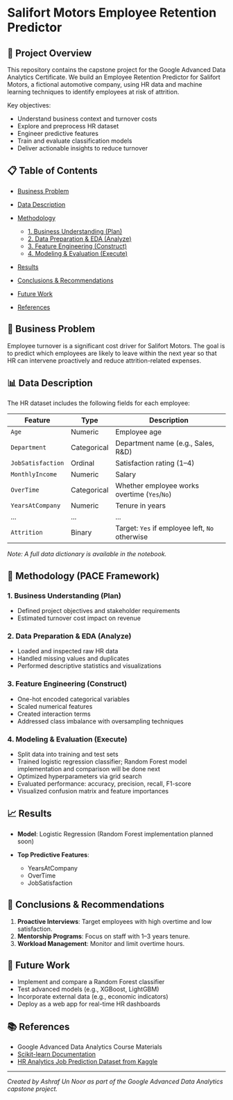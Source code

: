 # Salifort Motors Employee Retention Predictor

## 🚗 Project Overview

This repository contains the capstone project for the Google Advanced Data Analytics Certificate. We build an Employee Retention Predictor for Salifort Motors, a fictional automotive company, using HR data and machine learning techniques to identify employees at risk of attrition.

Key objectives:

* Understand business context and turnover costs
* Explore and preprocess HR dataset
* Engineer predictive features
* Train and evaluate classification models
* Deliver actionable insights to reduce turnover

## 📋 Table of Contents

* [Business Problem](#-business-problem)
* [Data Description](#-data-description)
* [Methodology](#-methodology-pace-framework)

  * [1. Business Understanding (Plan)](#1-business-understanding-plan)
  * [2. Data Preparation & EDA (Analyze)](#2-data-preparation--eda-analyze)
  * [3. Feature Engineering (Construct)](#3-feature-engineering-construct)
  * [4. Modeling & Evaluation (Execute)](#4-modeling--evaluation-execute)
* [Results](#-results)
* [Conclusions & Recommendations](#-conclusions--recommendations)
* [Future Work](#-future-work)
* [References](#-references)

## 💼 Business Problem

Employee turnover is a significant cost driver for Salifort Motors. The goal is to predict which employees are likely to leave within the next year so that HR can intervene proactively and reduce attrition-related expenses.

## 📊 Data Description

The HR dataset includes the following fields for each employee:

| Feature           | Type        | Description                                    |
| ----------------- | ----------- | ---------------------------------------------- |
| `Age`             | Numeric     | Employee age                                   |
| `Department`      | Categorical | Department name (e.g., Sales, R\&D)            |
| `JobSatisfaction` | Ordinal     | Satisfaction rating (1–4)                      |
| `MonthlyIncome`   | Numeric     | Salary                                         |
| `OverTime`        | Categorical | Whether employee works overtime (`Yes`/`No`)   |
| `YearsAtCompany`  | Numeric     | Tenure in years                                |
| ...               | ...         | ...                                            |
| `Attrition`       | Binary      | Target: `Yes` if employee left, `No` otherwise |

*Note: A full data dictionary is available in the notebook.*

## 🧭 Methodology (PACE Framework)

### 1. Business Understanding (Plan)

* Defined project objectives and stakeholder requirements
* Estimated turnover cost impact on revenue

### 2. Data Preparation & EDA (Analyze)

* Loaded and inspected raw HR data
* Handled missing values and duplicates
* Performed descriptive statistics and visualizations

### 3. Feature Engineering (Construct)

* One-hot encoded categorical variables
* Scaled numerical features
* Created interaction terms 
* Addressed class imbalance with oversampling techniques

### 4. Modeling & Evaluation (Execute)

* Split data into training and test sets
* Trained logistic regression classifier; Random Forest model implementation and comparison will be done next
* Optimized hyperparameters via grid search
* Evaluated performance: accuracy, precision, recall, F1-score
* Visualized confusion matrix and feature importances

## 📈 Results

* **Model**: Logistic Regression (Random Forest implementation planned soon)
* **Top Predictive Features**:

  * YearsAtCompany
  * OverTime
  * JobSatisfaction


## 📝 Conclusions & Recommendations

1. **Proactive Interviews**: Target employees with high overtime and low satisfaction.
2. **Mentorship Programs**: Focus on staff with 1–3 years tenure.
3. **Workload Management**: Monitor and limit overtime hours.

## 🚀 Future Work
* Implement and compare a Random Forest classifier
* Test advanced models (e.g., XGBoost, LightGBM)
* Incorporate external data (e.g., economic indicators)
* Deploy as a web app for real-time HR dashboards

## 📚 References

* Google Advanced Data Analytics Course Materials
* [Scikit-learn Documentation](https://scikit-learn.org/)
* [HR Analytics Job Prediction Dataset from Kaggle](https://www.kaggle.com/datasets/mfaisalqureshi/hr-analytics-and-job-prediction/data?select=HR_comma_sep.csv)

---

*Created by Ashraf Un Noor as part of the Google Advanced Data Analytics capstone project.*
